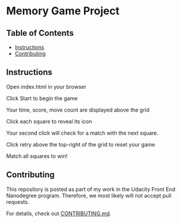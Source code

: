 # Memory Game Project

## Table of Contents

* [Instructions](#instructions)
* [Contributing](#contributing)

## Instructions

Open index.html in your browser

Click Start to begin the game

Your time, score, move count are displayed above the grid

Click each square to reveal its icon

Your second click will check for a match with the next square.

Click retry above the top-right of the grid to reset your game

Match all squares to win!

## Contributing

This repository is posted as part of my work in the Udacity Front End Nanodegree program. Therefore, we most likely will not accept pull requests.

For details, check out [CONTRIBUTING.md](CONTRIBUTING.md).
